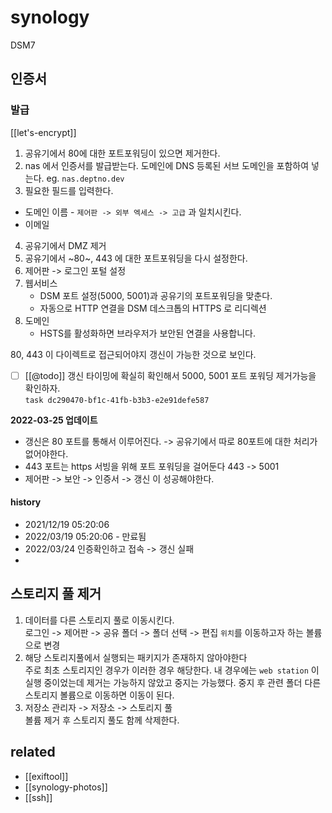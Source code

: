 # synology

DSM7

## 인증서
### 발급

[[let's-encrypt]]

1. 공유기에서 80에 대한 포트포워딩이 있으면 제거한다.
2. nas 에서 인증서를 발급받는다. 도메인에 DNS 등록된 서브 도메인을 포함하여 넣는다. eg. `nas.deptno.dev`
3. 필요한 필드를 입력한다.  
  - 도메인 이름 - `제어판 -> 외부 엑세스 -> 고급` 과 일치시킨다.
  - 이메일
4. 공유기에서 DMZ 제거
5. 공유기에서 ~80~, 443 에 대한 포트포워딩을 다시 설정한다.
6. 제어판 -> 로그인 포털 설정
  1. 웹서비스  
     - DSM 포트 설정(5000, 5001)과 공유기의 포트포워딩을 맞춘다. 
     - 자동으로 HTTP 연결을 DSM 데스크톱의 HTTPS 로 리디렉션
  2. 도메인  
     - HSTS를 활성화하면 브라우저가 보안된 연결을 사용합니다.

80, 443 이 다이렉트로 접근되어야지 갱신이 가능한 것으로 보인다.

- [ ] [[@todo]] 갱신 타이밍에 확실히 확인해서 5000, 5001 포트 포워딩 제거가능을 확인하자.  
      `task dc290470-bf1c-41fb-b3b3-e2e91defe587`

**2022-03-25 업데이트**
- 갱신은 80 포트를 통해서 이루어진다. -> 공유기에서 따로 80포트에 대한 처리가 없어야한다.
- 443 포트는 https 서빙을 위해 포트 포워딩을 걸어둔다 443 -> 5001
- 제어판 -> 보안 -> 인증서 -> 갱신 이 성공해야한다.

#### history
- 2021/12/19 05:20:06 
- 2022/03/19 05:20:06 - 만료됨
- 2022/03/24 인증확인하고 접속 -> 갱신 실패
- 



## 스토리지 풀 제거
1. 데이터를 다른 스토리지 풀로 이동시킨다.  
   로그인 -> 제어판 -> 공유 폴더 -> 폴더 선택 -> 편집
   `위치`를 이동하고자 하는 볼륨으로 변경
2. 해당 스토리지풀에서 실행되는 패키지가 존재하지 않아야한다  
   주로 최초 스토리지인 경우가 이러한 경우 해당한다.
   내 경우에는 `web station` 이 실행 중이었는데 제거는 가능하지 않았고 중지는 가능했다.
   중지 후 관련 폴더 다른 스토리지 볼륨으로 이동하면 이동이 된다.
3. 저장소 관리자 -> 저장소 -> 스토리지 풀  
   볼륨 제거 후 스토리지 풀도 함께 삭제한다.
  
## related
- [[exiftool]]
- [[synology-photos]]
- [[ssh]]
